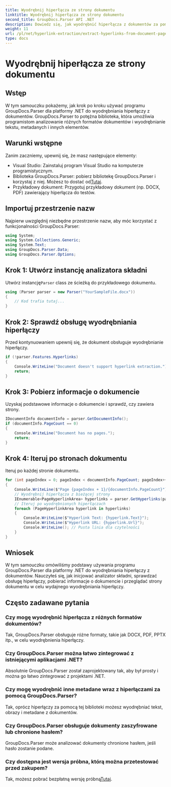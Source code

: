 ```yaml
---
title: Wyodrębnij hiperłącza ze strony dokumentu
linktitle: Wyodrębnij hiperłącza ze strony dokumentu
second_title: GroupDocs.Parser API .NET
description: Dowiedz się, jak wyodrębnić hiperłącza z dokumentów za pomocą GroupDocs.Parser dla .NET. Przewodnik krok po kroku dotyczący wyodrębniania hiperłączy w języku C#.
weight: 11
url: /pl/net/hyperlink-extraction/extract-hyperlinks-from-document-page/
type: docs
---
```

# Wyodrębnij hiperłącza ze strony dokumentu

## Wstęp
W tym samouczku pokażemy, jak krok po kroku używać programu GroupDocs.Parser dla platformy .NET do wyodrębniania hiperłączy z dokumentów. GroupDocs.Parser to potężna biblioteka, która umożliwia programistom analizowanie różnych formatów dokumentów i wyodrębnianie tekstu, metadanych i innych elementów.
## Warunki wstępne
Zanim zaczniemy, upewnij się, że masz następujące elementy:
- Visual Studio: Zainstaluj program Visual Studio na komputerze programistycznym.
-  Biblioteka GroupDocs.Parser: pobierz bibliotekę GroupDocs.Parser i korzystaj z niej. Możesz to dostać od[Tutaj](https://releases.groupdocs.com/parser/net/).
- Przykładowy dokument: Przygotuj przykładowy dokument (np. DOCX, PDF) zawierający hiperłącza do testów.

## Importuj przestrzenie nazw
Najpierw uwzględnij niezbędne przestrzenie nazw, aby móc korzystać z funkcjonalności GroupDocs.Parser:
```csharp
using System;
using System.Collections.Generic;
using System.Text;
using GroupDocs.Parser.Data;
using GroupDocs.Parser.Options;
```
## Krok 1: Utwórz instancję analizatora składni
 Utwórz instancję`Parser` class ze ścieżką do przykładowego dokumentu.
```csharp
using (Parser parser = new Parser("YourSampleFile.docx"))
{
    // Kod trafia tutaj...
}
```
## Krok 2: Sprawdź obsługę wyodrębniania hiperłączy
Przed kontynuowaniem upewnij się, że dokument obsługuje wyodrębnianie hiperłączy.
```csharp
if (!parser.Features.Hyperlinks)
{
    Console.WriteLine("Document doesn't support hyperlink extraction.");
    return;
}
```
## Krok 3: Pobierz informacje o dokumencie
Uzyskaj podstawowe informacje o dokumencie i sprawdź, czy zawiera strony.
```csharp
IDocumentInfo documentInfo = parser.GetDocumentInfo();
if (documentInfo.PageCount == 0)
{
    Console.WriteLine("Document has no pages.");
    return;
}
```
## Krok 4: Iteruj po stronach dokumentu
Iteruj po każdej stronie dokumentu.
```csharp
for (int pageIndex = 0; pageIndex < documentInfo.PageCount; pageIndex++)
{
    Console.WriteLine($"Page {pageIndex + 1}/{documentInfo.PageCount}");
    // Wyodrębnij hiperłącza z bieżącej strony
    IEnumerable<PageHyperlinkArea> hyperlinks = parser.GetHyperlinks(pageIndex);
    // Iteruj po wyodrębnionych hiperłączach
    foreach (PageHyperlinkArea hyperlink in hyperlinks)
    {
        Console.WriteLine($"Hyperlink Text: {hyperlink.Text}");
        Console.WriteLine($"Hyperlink URL: {hyperlink.Url}");
        Console.WriteLine(); // Pusta linia dla czytelności
    }
}
```

## Wniosek
W tym samouczku omówiliśmy podstawy używania programu GroupDocs.Parser dla platformy .NET do wyodrębniania hiperłączy z dokumentów. Nauczyłeś się, jak inicjować analizator składni, sprawdzać obsługę hiperłączy, pobierać informacje o dokumencie i przeglądać strony dokumentu w celu wydajnego wyodrębniania hiperłączy.

## Często zadawane pytania
### Czy mogę wyodrębnić hiperłącza z różnych formatów dokumentów?
Tak, GroupDocs.Parser obsługuje różne formaty, takie jak DOCX, PDF, PPTX itp., w celu wyodrębnienia hiperłączy.
### Czy GroupDocs.Parser można łatwo zintegrować z istniejącymi aplikacjami .NET?
Absolutnie GroupDocs.Parser został zaprojektowany tak, aby był prosty i można go łatwo zintegrować z projektami .NET.
### Czy mogę wyodrębnić inne metadane wraz z hiperłączami za pomocą GroupDocs.Parser?
Tak, oprócz hiperłączy za pomocą tej biblioteki możesz wyodrębniać tekst, obrazy i metadane z dokumentów.
### Czy GroupDocs.Parser obsługuje dokumenty zaszyfrowane lub chronione hasłem?
GroupDocs.Parser może analizować dokumenty chronione hasłem, jeśli hasło zostanie podane.
### Czy dostępna jest wersja próbna, którą można przetestować przed zakupem?
 Tak, możesz pobrać bezpłatną wersję próbną[Tutaj](https://releases.groupdocs.com/).